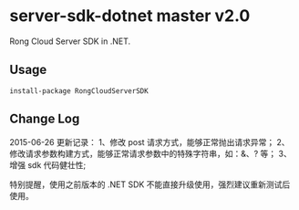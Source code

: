 server-sdk-dotnet master v2.0
=================

Rong Cloud Server SDK in .NET.

## Usage
```
install-package RongCloudServerSDK
```

## Change Log
2015-06-26
更新记录：
1、修改 post 请求方式，能够正常抛出请求异常；
2、修改请求参数构建方式，能够正常请求参数中的特殊字符串，如：&、? 等；
3、增强 sdk 代码健壮性;

特别提醒，使用之前版本的 .NET SDK 不能直接升级使用，强烈建议重新测试后使用。
